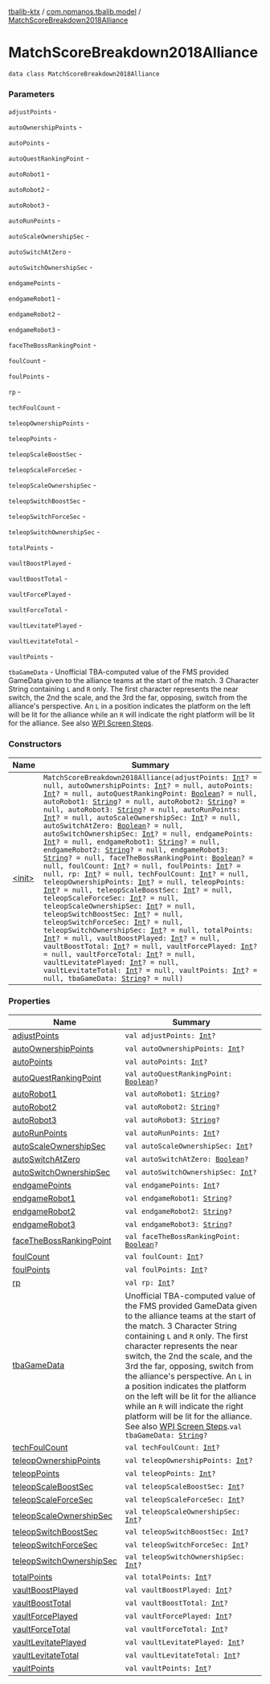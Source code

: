 [tbalib-ktx](../../index.md) / [com.npmanos.tbalib.model](../index.md) / [MatchScoreBreakdown2018Alliance](./index.md)

# MatchScoreBreakdown2018Alliance

`data class MatchScoreBreakdown2018Alliance`

### Parameters

`adjustPoints` -

`autoOwnershipPoints` -

`autoPoints` -

`autoQuestRankingPoint` -

`autoRobot1` -

`autoRobot2` -

`autoRobot3` -

`autoRunPoints` -

`autoScaleOwnershipSec` -

`autoSwitchAtZero` -

`autoSwitchOwnershipSec` -

`endgamePoints` -

`endgameRobot1` -

`endgameRobot2` -

`endgameRobot3` -

`faceTheBossRankingPoint` -

`foulCount` -

`foulPoints` -

`rp` -

`techFoulCount` -

`teleopOwnershipPoints` -

`teleopPoints` -

`teleopScaleBoostSec` -

`teleopScaleForceSec` -

`teleopScaleOwnershipSec` -

`teleopSwitchBoostSec` -

`teleopSwitchForceSec` -

`teleopSwitchOwnershipSec` -

`totalPoints` -

`vaultBoostPlayed` -

`vaultBoostTotal` -

`vaultForcePlayed` -

`vaultForceTotal` -

`vaultLevitatePlayed` -

`vaultLevitateTotal` -

`vaultPoints` -

`tbaGameData` - Unofficial TBA-computed value of the FMS provided GameData given to the alliance teams at the start of the match. 3 Character String containing `L` and `R` only. The first character represents the near switch, the 2nd the scale, and the 3rd the far, opposing, switch from the alliance's perspective. An `L` in a position indicates the platform on the left will be lit for the alliance while an `R` will indicate the right platform will be lit for the alliance. See also [WPI Screen Steps](https://wpilib.screenstepslive.com/s/currentCS/m/getting_started/l/826278-2018-game-data-details).

### Constructors

| Name | Summary |
|---|---|
| [&lt;init&gt;](-init-.md) | `MatchScoreBreakdown2018Alliance(adjustPoints: `[`Int`](https://kotlinlang.org/api/latest/jvm/stdlib/kotlin/-int/index.html)`? = null, autoOwnershipPoints: `[`Int`](https://kotlinlang.org/api/latest/jvm/stdlib/kotlin/-int/index.html)`? = null, autoPoints: `[`Int`](https://kotlinlang.org/api/latest/jvm/stdlib/kotlin/-int/index.html)`? = null, autoQuestRankingPoint: `[`Boolean`](https://kotlinlang.org/api/latest/jvm/stdlib/kotlin/-boolean/index.html)`? = null, autoRobot1: `[`String`](https://kotlinlang.org/api/latest/jvm/stdlib/kotlin/-string/index.html)`? = null, autoRobot2: `[`String`](https://kotlinlang.org/api/latest/jvm/stdlib/kotlin/-string/index.html)`? = null, autoRobot3: `[`String`](https://kotlinlang.org/api/latest/jvm/stdlib/kotlin/-string/index.html)`? = null, autoRunPoints: `[`Int`](https://kotlinlang.org/api/latest/jvm/stdlib/kotlin/-int/index.html)`? = null, autoScaleOwnershipSec: `[`Int`](https://kotlinlang.org/api/latest/jvm/stdlib/kotlin/-int/index.html)`? = null, autoSwitchAtZero: `[`Boolean`](https://kotlinlang.org/api/latest/jvm/stdlib/kotlin/-boolean/index.html)`? = null, autoSwitchOwnershipSec: `[`Int`](https://kotlinlang.org/api/latest/jvm/stdlib/kotlin/-int/index.html)`? = null, endgamePoints: `[`Int`](https://kotlinlang.org/api/latest/jvm/stdlib/kotlin/-int/index.html)`? = null, endgameRobot1: `[`String`](https://kotlinlang.org/api/latest/jvm/stdlib/kotlin/-string/index.html)`? = null, endgameRobot2: `[`String`](https://kotlinlang.org/api/latest/jvm/stdlib/kotlin/-string/index.html)`? = null, endgameRobot3: `[`String`](https://kotlinlang.org/api/latest/jvm/stdlib/kotlin/-string/index.html)`? = null, faceTheBossRankingPoint: `[`Boolean`](https://kotlinlang.org/api/latest/jvm/stdlib/kotlin/-boolean/index.html)`? = null, foulCount: `[`Int`](https://kotlinlang.org/api/latest/jvm/stdlib/kotlin/-int/index.html)`? = null, foulPoints: `[`Int`](https://kotlinlang.org/api/latest/jvm/stdlib/kotlin/-int/index.html)`? = null, rp: `[`Int`](https://kotlinlang.org/api/latest/jvm/stdlib/kotlin/-int/index.html)`? = null, techFoulCount: `[`Int`](https://kotlinlang.org/api/latest/jvm/stdlib/kotlin/-int/index.html)`? = null, teleopOwnershipPoints: `[`Int`](https://kotlinlang.org/api/latest/jvm/stdlib/kotlin/-int/index.html)`? = null, teleopPoints: `[`Int`](https://kotlinlang.org/api/latest/jvm/stdlib/kotlin/-int/index.html)`? = null, teleopScaleBoostSec: `[`Int`](https://kotlinlang.org/api/latest/jvm/stdlib/kotlin/-int/index.html)`? = null, teleopScaleForceSec: `[`Int`](https://kotlinlang.org/api/latest/jvm/stdlib/kotlin/-int/index.html)`? = null, teleopScaleOwnershipSec: `[`Int`](https://kotlinlang.org/api/latest/jvm/stdlib/kotlin/-int/index.html)`? = null, teleopSwitchBoostSec: `[`Int`](https://kotlinlang.org/api/latest/jvm/stdlib/kotlin/-int/index.html)`? = null, teleopSwitchForceSec: `[`Int`](https://kotlinlang.org/api/latest/jvm/stdlib/kotlin/-int/index.html)`? = null, teleopSwitchOwnershipSec: `[`Int`](https://kotlinlang.org/api/latest/jvm/stdlib/kotlin/-int/index.html)`? = null, totalPoints: `[`Int`](https://kotlinlang.org/api/latest/jvm/stdlib/kotlin/-int/index.html)`? = null, vaultBoostPlayed: `[`Int`](https://kotlinlang.org/api/latest/jvm/stdlib/kotlin/-int/index.html)`? = null, vaultBoostTotal: `[`Int`](https://kotlinlang.org/api/latest/jvm/stdlib/kotlin/-int/index.html)`? = null, vaultForcePlayed: `[`Int`](https://kotlinlang.org/api/latest/jvm/stdlib/kotlin/-int/index.html)`? = null, vaultForceTotal: `[`Int`](https://kotlinlang.org/api/latest/jvm/stdlib/kotlin/-int/index.html)`? = null, vaultLevitatePlayed: `[`Int`](https://kotlinlang.org/api/latest/jvm/stdlib/kotlin/-int/index.html)`? = null, vaultLevitateTotal: `[`Int`](https://kotlinlang.org/api/latest/jvm/stdlib/kotlin/-int/index.html)`? = null, vaultPoints: `[`Int`](https://kotlinlang.org/api/latest/jvm/stdlib/kotlin/-int/index.html)`? = null, tbaGameData: `[`String`](https://kotlinlang.org/api/latest/jvm/stdlib/kotlin/-string/index.html)`? = null)` |

### Properties

| Name | Summary |
|---|---|
| [adjustPoints](adjust-points.md) | `val adjustPoints: `[`Int`](https://kotlinlang.org/api/latest/jvm/stdlib/kotlin/-int/index.html)`?` |
| [autoOwnershipPoints](auto-ownership-points.md) | `val autoOwnershipPoints: `[`Int`](https://kotlinlang.org/api/latest/jvm/stdlib/kotlin/-int/index.html)`?` |
| [autoPoints](auto-points.md) | `val autoPoints: `[`Int`](https://kotlinlang.org/api/latest/jvm/stdlib/kotlin/-int/index.html)`?` |
| [autoQuestRankingPoint](auto-quest-ranking-point.md) | `val autoQuestRankingPoint: `[`Boolean`](https://kotlinlang.org/api/latest/jvm/stdlib/kotlin/-boolean/index.html)`?` |
| [autoRobot1](auto-robot1.md) | `val autoRobot1: `[`String`](https://kotlinlang.org/api/latest/jvm/stdlib/kotlin/-string/index.html)`?` |
| [autoRobot2](auto-robot2.md) | `val autoRobot2: `[`String`](https://kotlinlang.org/api/latest/jvm/stdlib/kotlin/-string/index.html)`?` |
| [autoRobot3](auto-robot3.md) | `val autoRobot3: `[`String`](https://kotlinlang.org/api/latest/jvm/stdlib/kotlin/-string/index.html)`?` |
| [autoRunPoints](auto-run-points.md) | `val autoRunPoints: `[`Int`](https://kotlinlang.org/api/latest/jvm/stdlib/kotlin/-int/index.html)`?` |
| [autoScaleOwnershipSec](auto-scale-ownership-sec.md) | `val autoScaleOwnershipSec: `[`Int`](https://kotlinlang.org/api/latest/jvm/stdlib/kotlin/-int/index.html)`?` |
| [autoSwitchAtZero](auto-switch-at-zero.md) | `val autoSwitchAtZero: `[`Boolean`](https://kotlinlang.org/api/latest/jvm/stdlib/kotlin/-boolean/index.html)`?` |
| [autoSwitchOwnershipSec](auto-switch-ownership-sec.md) | `val autoSwitchOwnershipSec: `[`Int`](https://kotlinlang.org/api/latest/jvm/stdlib/kotlin/-int/index.html)`?` |
| [endgamePoints](endgame-points.md) | `val endgamePoints: `[`Int`](https://kotlinlang.org/api/latest/jvm/stdlib/kotlin/-int/index.html)`?` |
| [endgameRobot1](endgame-robot1.md) | `val endgameRobot1: `[`String`](https://kotlinlang.org/api/latest/jvm/stdlib/kotlin/-string/index.html)`?` |
| [endgameRobot2](endgame-robot2.md) | `val endgameRobot2: `[`String`](https://kotlinlang.org/api/latest/jvm/stdlib/kotlin/-string/index.html)`?` |
| [endgameRobot3](endgame-robot3.md) | `val endgameRobot3: `[`String`](https://kotlinlang.org/api/latest/jvm/stdlib/kotlin/-string/index.html)`?` |
| [faceTheBossRankingPoint](face-the-boss-ranking-point.md) | `val faceTheBossRankingPoint: `[`Boolean`](https://kotlinlang.org/api/latest/jvm/stdlib/kotlin/-boolean/index.html)`?` |
| [foulCount](foul-count.md) | `val foulCount: `[`Int`](https://kotlinlang.org/api/latest/jvm/stdlib/kotlin/-int/index.html)`?` |
| [foulPoints](foul-points.md) | `val foulPoints: `[`Int`](https://kotlinlang.org/api/latest/jvm/stdlib/kotlin/-int/index.html)`?` |
| [rp](rp.md) | `val rp: `[`Int`](https://kotlinlang.org/api/latest/jvm/stdlib/kotlin/-int/index.html)`?` |
| [tbaGameData](tba-game-data.md) | Unofficial TBA-computed value of the FMS provided GameData given to the alliance teams at the start of the match. 3 Character String containing `L` and `R` only. The first character represents the near switch, the 2nd the scale, and the 3rd the far, opposing, switch from the alliance's perspective. An `L` in a position indicates the platform on the left will be lit for the alliance while an `R` will indicate the right platform will be lit for the alliance. See also [WPI Screen Steps](https://wpilib.screenstepslive.com/s/currentCS/m/getting_started/l/826278-2018-game-data-details).`val tbaGameData: `[`String`](https://kotlinlang.org/api/latest/jvm/stdlib/kotlin/-string/index.html)`?` |
| [techFoulCount](tech-foul-count.md) | `val techFoulCount: `[`Int`](https://kotlinlang.org/api/latest/jvm/stdlib/kotlin/-int/index.html)`?` |
| [teleopOwnershipPoints](teleop-ownership-points.md) | `val teleopOwnershipPoints: `[`Int`](https://kotlinlang.org/api/latest/jvm/stdlib/kotlin/-int/index.html)`?` |
| [teleopPoints](teleop-points.md) | `val teleopPoints: `[`Int`](https://kotlinlang.org/api/latest/jvm/stdlib/kotlin/-int/index.html)`?` |
| [teleopScaleBoostSec](teleop-scale-boost-sec.md) | `val teleopScaleBoostSec: `[`Int`](https://kotlinlang.org/api/latest/jvm/stdlib/kotlin/-int/index.html)`?` |
| [teleopScaleForceSec](teleop-scale-force-sec.md) | `val teleopScaleForceSec: `[`Int`](https://kotlinlang.org/api/latest/jvm/stdlib/kotlin/-int/index.html)`?` |
| [teleopScaleOwnershipSec](teleop-scale-ownership-sec.md) | `val teleopScaleOwnershipSec: `[`Int`](https://kotlinlang.org/api/latest/jvm/stdlib/kotlin/-int/index.html)`?` |
| [teleopSwitchBoostSec](teleop-switch-boost-sec.md) | `val teleopSwitchBoostSec: `[`Int`](https://kotlinlang.org/api/latest/jvm/stdlib/kotlin/-int/index.html)`?` |
| [teleopSwitchForceSec](teleop-switch-force-sec.md) | `val teleopSwitchForceSec: `[`Int`](https://kotlinlang.org/api/latest/jvm/stdlib/kotlin/-int/index.html)`?` |
| [teleopSwitchOwnershipSec](teleop-switch-ownership-sec.md) | `val teleopSwitchOwnershipSec: `[`Int`](https://kotlinlang.org/api/latest/jvm/stdlib/kotlin/-int/index.html)`?` |
| [totalPoints](total-points.md) | `val totalPoints: `[`Int`](https://kotlinlang.org/api/latest/jvm/stdlib/kotlin/-int/index.html)`?` |
| [vaultBoostPlayed](vault-boost-played.md) | `val vaultBoostPlayed: `[`Int`](https://kotlinlang.org/api/latest/jvm/stdlib/kotlin/-int/index.html)`?` |
| [vaultBoostTotal](vault-boost-total.md) | `val vaultBoostTotal: `[`Int`](https://kotlinlang.org/api/latest/jvm/stdlib/kotlin/-int/index.html)`?` |
| [vaultForcePlayed](vault-force-played.md) | `val vaultForcePlayed: `[`Int`](https://kotlinlang.org/api/latest/jvm/stdlib/kotlin/-int/index.html)`?` |
| [vaultForceTotal](vault-force-total.md) | `val vaultForceTotal: `[`Int`](https://kotlinlang.org/api/latest/jvm/stdlib/kotlin/-int/index.html)`?` |
| [vaultLevitatePlayed](vault-levitate-played.md) | `val vaultLevitatePlayed: `[`Int`](https://kotlinlang.org/api/latest/jvm/stdlib/kotlin/-int/index.html)`?` |
| [vaultLevitateTotal](vault-levitate-total.md) | `val vaultLevitateTotal: `[`Int`](https://kotlinlang.org/api/latest/jvm/stdlib/kotlin/-int/index.html)`?` |
| [vaultPoints](vault-points.md) | `val vaultPoints: `[`Int`](https://kotlinlang.org/api/latest/jvm/stdlib/kotlin/-int/index.html)`?` |
